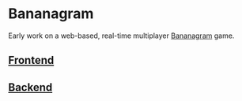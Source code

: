 # Bananagram

Early work on a web-based, real-time multiplayer [Bananagram](https://bananagrams.com) game.

## [Frontend](frontend/README.md)

## [Backend](backend/README.md)